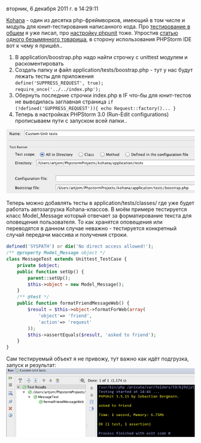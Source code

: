 вторник, 6 декабря 2011 г. в 14:29:11

[Kohana](http://kohanaframework.org/) - один из десятка php-фреймворков, имеющий в том числе и модуль для юнит-тестирования написанного кода. Про [тестирование в общем](http://kurapov.name/rus/lab/software_testing/) я уже писал, про [настройку phpunit](http://kurapov.name/rus/lab/php_unit_testing/) тоже. Упростив [статью одного безымянного товарища](http://blog.lysender.com/2011/02/kohana-3-1-migration-unit-testing/), в сторону использования PHPStorm IDE вот к чему я пришёл..

1. В application/boostrap.php надо найти строчку с unittest модулем и раскоментировать
2. Создать папку и файл application/tests/boostrap.php - тут у нас будут лежать тесты для приложения  
    `define('SUPPRESS_REQUEST', true);   require_once('../../index.php');`
3. Обернуть последние строчки index.php в IF что-бы для юнит-тестов не выводилась заглавная страница `if (!defined('SUPPRESS_REQUEST')){ echo Request::factory()... }`
4. Теперь в настройках PHPStorm 3.0 (Run-Edit configurations) прописываем пути с запуском всей папки..

![](../lab/img/Screen+Shot+2011-12-06+at+14.35.15.png)


Теперь можно добавлять тесты в application/tests/classes/ где уже будет работать автозагрузка Kohana-классов. В моём примере тестируется класс Model_Message который отвечает за форматирование текста для оповещения пользователя. То как хранятся оповещения или переводятся в данном случае неважно - тестируется конкретный случай передачи массива и получения строки.

```php
defined('SYSPATH') or die('No direct access allowed!');
/** @property Model_Message object */
class MessageTest extends Unittest_TestCase {
    private $object;
    public function setUp() {
        parent::setUp();
        $this->object = new Model_Message();
    }
    /** @test */
    public function formatFriendMessageWeb() {
        $result = $this->object->formatForWeb(array(
            'object'=> 'friend',
            'action'=> 'request'
        ));
        $this->assertEquals($result, 'asked to friend');
    }
}
```

Сам тестируемый объект я не привожу, тут важно как идёт подгрузка, запуск и результат:
![](../lab/img/Screen+Shot+2011-12-06+at+14.46.42.png)